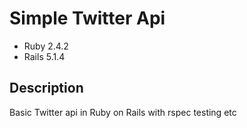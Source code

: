 # Simple Twitter Api

- Ruby 2.4.2
- Rails 5.1.4

## Description

Basic Twitter api in Ruby on Rails with rspec testing etc